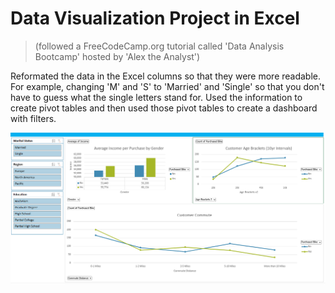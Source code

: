 # Data Visualization Project in Excel  
> (followed a FreeCodeCamp.org tutorial called 'Data Analysis Bootcamp' hosted by 'Alex the Analyst')

Reformated the data in the Excel columns so that they were more readable. For example, changing 'M' and 'S' to 'Married' and 'Single' so that you don't have to guess what the single letters stand for. Used the information to create pivot tables and then used those pivot tables to create a dashboard with filters.  

<img src="/DashboardScreenshot.png">
